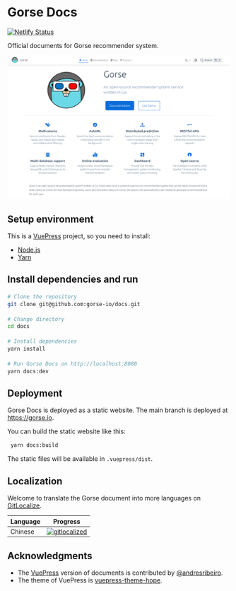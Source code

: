 # Gorse Docs

[![Netlify Status](https://api.netlify.com/api/v1/badges/2480ea13-f8c7-4c84-aa77-51f105ac5bbf/deploy-status)](https://app.netlify.com/sites/gorse-io/deploys)

Official documents for Gorse recommender system.

![](assets/screenshot.png)

## Setup environment

This is a [VuePress](https://vuepress.vuejs.org/) project, so you need to install:

- [Node.js](https://nodejs.org/en/)
- [Yarn](https://yarnpkg.com/)

## Install dependencies and run

```bash
# Clone the repository
git clone git@github.com:gorse-io/docs.git

# Change directory
cd docs

# Install dependencies
yarn install

# Run Gorse Docs on http://localhost:8080
yarn docs:dev
```

## Deployment

Gorse Docs is deployed as a static website. The main branch is deployed at https://gorse.io.

You can build the static website like this:

```bash
 yarn docs:build
```

The static files will be available in `.vuepress/dist`.

## Localization

Welcome to translate the Gorse document into more languages on [GitLocalize](https://gitlocalize.com/repo/8172).

| Language | Progress |
| --- | --- |
| Chinese | [![gitlocalized ](https://gitlocalize.com/repo/8172/zh/badge.svg)](https://gitlocalize.com/repo/8172/zh?utm_source=badge) |

## Acknowledgments

- The [VuePress](https://vuepress.vuejs.org/) version of documents is contributed by [@andresribeiro](https://github.com/andresribeiro).
- The theme of VuePress is [vuepress-theme-hope](https://vuepress-theme-hope.github.io/v2/).
